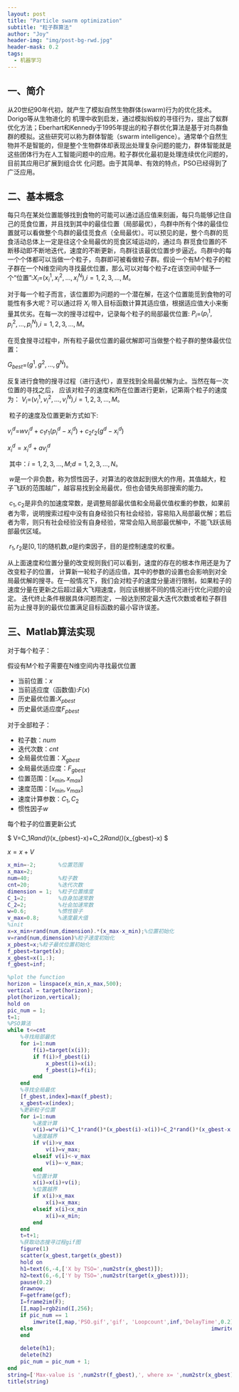 ```yaml
---
layout: post
title: "Particle swarm optimization"
subtitle: "粒子群算法"
author: "Joy"
header-img: "img/post-bg-rwd.jpg"
header-mask: 0.2
tags:
  - 机器学习
---
```


## 一、简介

​       从20世纪90年代初，就产生了模拟自然生物群体(swarm)行为的优化技术。Dorigo等从生物进化的 机理中收到启发，通过模拟蚂蚁的寻径行为，提出了蚁群优化方法；Eberhart和Kennedy于1995年提出的粒子群优化算法是基于对鸟群鱼群的模拟。这些研究可以称为群体智能（swarm intelligence）。通常单个自然生物并不是智能的，但是整个生物群体却表现出处理复杂问题的能力，群体智能就是这些团体行为在人工智能问题中的应用。粒子群优化最初是处理连续优化问题的，目前其应用已扩展到组合优 化问题。由于其简单、有效的特点，PSO已经得到了广泛应用。

## 二、基本概念

​        每只鸟在某处位置能够找到食物的可能可以通过适应值来刻画，每只鸟能够记住自己的觅食位置，并且找到其中的最佳位置（局部最优），鸟群中所有个体的最佳位置就可以看做整个鸟群的最佳觅食点（全局最优）。可以预见的是，整个鸟群的觅食活动总体上一定是往这个全局最优的觅食区域运动的，通过鸟 群觅食位置的不断移动即不断地迭代，速度的不断更新，鸟群往该最优位置步步逼近。鸟群中的每一个个体都可以当做一个粒子，鸟群即可被看做粒子群。假设一个有M个粒子的粒子群在一个N维空间内寻找最优位置，那么可以对每个粒子z在该空间中赋予一个“位置”:$X_i$=$(x_i^1,x_i^2,...,x_i^N)$,$i=1,2,3,...,M$。

​        对于每一个粒子而言，该位置即为问题的一个潜在解，在这个位置能觅到食物的可能性有多大呢？可以通过将 $X_i$ 带入目标函数计算其适应值，根据适应值大小来衡量其优劣。在每一次的搜寻过程中，记录每个粒子的局部最优位置: $P_i$=$(p_i^1,p_i^2,...,p_i^N)$,$i=1,2,3,...,M$。

​        在觅食搜寻过程中，所有粒子最优位置的最优解即可当做整个粒子群的整体最优位置：

$G_{best}$=$(g^1,g^2,...,g^N)$。

​        反复进行食物的搜寻过程（进行迭代），直至找到全局最优解为止。当然在每一次位置的寻找之后， 应该对粒子的速度和所在位置进行更新，记第兩个粒子的速度为： $V_i$=$(v_i^1,v_i^2,...,v_i^N)$,$i=1,2,3,...,M$。

​        粒子的速度及位置更新方式如下:

$v_i^d$=$wv_i^d+c_1r_1(p_i^d-x_i^d)+c_2r_2(g^d-x_i^d)$

$x_i^d=x_i^d+av_i^d$

​        其中：$i=1,2,3,...,M$;$d=1,2,3,...,N$。

​        $w$是一个非负数，称为惯性因子，对算法的收敛起到很大的作用，其值越大，粒子飞跃的范围越广，越容易找到全局最优，但也会错失局部搜索的能力。

​        $c_1,c_2$是非负的加速度常数，是调整局部最优值和全局最优值权重的参数，如果前者为零，说明搜索过程中没有自身经验只有社会经验，容易陷入局部最优解；若后者为零，则只有社会经验没有自身经验，常常会陷入局部最优解中，不能飞跃该局部最优区域。

​        $r_1,r_2$是$[0,1]$的随机数,$a$是约束因子，目的是控制速度的权重。

从上面速度和位置分量的改变规则我们可以看到，速度的存在的根本作用还是为了改变粒子的位置， 计算新一轮粒子的适应值，其中的参数的设置也会影响到对全局最优解的搜寻。在一般情况下，我们会对粒子的速度分量进行限制，如果粒子的速度分量在更新之后超过最大飞翔速度，则应该根据不同的情况进行优化问题的设定。 迭代终止条件根据具体问题而定，一般达到预定最大迭代次数或者粒子群目前为止搜寻到的最优位置满足目标函数的最小容许误差。 

## 三、Matlab算法实现

对于每个粒子：

假设有M个粒子需要在N维空间内寻找最优位置

- 当前位置：$x$
- 当前适应度（函数值):$F(x)$
- 历史最优位置:$X_{pbest}$
- 历史最优适应度$F_{pbest}$

对于全部粒子：

- 粒子数：$num$
- 迭代次数：$cnt$
- 全局最优位置：$X_{gbest}$
- 全局最优适应度：$F_{gbest}$
- 位置范围：$[x_{min},x_{max}]$
- 速度范围：$[v_{min},v_{max}]$
- 速度计算参数：$C_1,C_2$
- 惯性因子$w$

每个粒子的位置更新公式

$ V=C_1*Rand()*(x_{pbest}-x)+C_2*Rand()*(x_{gbest}-x) $

$x=x+V$

```matlab
x_min=-2;       %位置范围
x_max=2;
num=40;         %粒子数
cnt=20;         %迭代次数
dimension = 1;  %粒子位置维度
C_1=2;          %自身加速常数
C_2=2;          %社会加速常数
w=0.6;          %惯性银子
v_max=0.8;      %速度最大值
%init
x=x_min+rand(num,dimension).*(x_max-x_min);%位置初始化
v=rand(num,dimension)%粒子速度初始化
x_pbest=x;%粒子最优位置初始化
f_pbest=target(x);
x_gbest=x(1,:);
f_gbest=inf;

%plot the function
horizon = linspace(x_min,x_max,500);
vertical = target(horizon);
plot(horizon,vertical);
hold on
pic_num = 1;
t=1;
%PSO算法
while t<=cnt
    %寻找局部最优
    for i=1:num
        f(i)=target(x(i));
        if f(i)>f_pbest(i)
            x_pbest(i)=x(i);
            f_pbest(i)=f(i);
        end
    end
    %寻找全局最优
    [f_gbest,index]=max(f_pbest);
    x_gbest=x(index);
    %更新粒子位置
    for i=1:num
        %速度计算
        v(i)=w*v(i)*C_1*rand()*(x_pbest(i)-x(i))+C_2*rand()*(x_gbest-x(i));
        %速度越界
        if v(i)>v_max
            v(i)=v_max;
        elseif v(i)<-v_max
            v(i)=-v_max;
        end
        %位置计算
        x(i)=x(i)+v(i);
        %位置越界
        if x(i)>x_max
            x(i)=x_max;
        elseif x(i)<x_min
            x(i)=x_min;
        end
    end
    t=t+1;
    %获取动态搜寻过程gif图
    figure(1)
    scatter(x_gbest,target(x_gbest))
    hold on
    h1=text(6,-4,['X by TSO=',num2str(x_gbest)]);
    h2=text(6,-6,['Y by TSO=',num2str(target(x_gbest))]);
    pause(0.2)
    drawnow;
    F=getframe(gcf);
    I=frame2im(F);
    [I,map]=rgb2ind(I,256);
    if pic_num == 1
        imwrite(I,map,'PSO.gif','gif', 'Loopcount',inf,'DelayTime',0.2);
    else  					               						imwrite(I,map,'PSO.gif','gif','WriteMode','append','DelayTime',0.2);
    end
    
    delete(h1);
    delete(h2)
    pic_num = pic_num + 1;
end
string=['Max-value is ',num2str(f_gbest),', where x= ',num2str(x_gbest)];
title(string)
```

